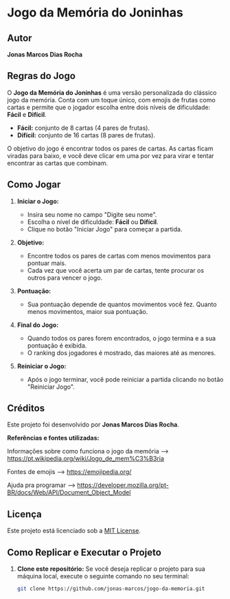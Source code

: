 # Jogo da Memória do Joninhas

## Autor
**Jonas Marcos Dias Rocha**

## Regras do Jogo
O **Jogo da Memória do Joninhas** é uma versão personalizada do clássico jogo da memória. Conta com um toque único, com emojis de frutas como cartas e permite que o jogador escolha entre dois níveis de dificuldade: **Fácil** e **Difícil**.

- **Fácil:** conjunto de 8 cartas (4 pares de frutas).
- **Difícil:** conjunto de 16 cartas (8 pares de frutas).

O objetivo do jogo é encontrar todos os pares de cartas. As cartas ficam viradas para baixo, e você deve clicar em uma por vez para virar e tentar encontrar as cartas que combinam.

## Como Jogar

1. **Iniciar o Jogo:**
   - Insira seu nome no campo "Digite seu nome".
   - Escolha o nível de dificuldade: **Fácil** ou **Difícil**.
   - Clique no botão "Iniciar Jogo" para começar a partida.

2. **Objetivo:**
   - Encontre todos os pares de cartas com menos movimentos para pontuar mais.
   - Cada vez que você acerta um par de cartas, tente procurar os outros para vencer o jogo.

3. **Pontuação:**
   - Sua pontuação depende de quantos movimentos você fez. Quanto menos movimentos, maior sua pontuação.

4. **Final do Jogo:**
   - Quando todos os pares forem encontrados, o jogo termina e a sua pontuação é exibida.
   - O ranking dos jogadores é mostrado, das maiores até as menores.

5. **Reiniciar o Jogo:**
   - Após o jogo terminar, você pode reiniciar a partida clicando no botão "Reiniciar Jogo".

## Créditos
Este projeto foi desenvolvido por **Jonas Marcos Dias Rocha**.

**Referências e fontes utilizadas:**

Informações sobre como funciona o jogo da memória --> https://pt.wikipedia.org/wiki/Jogo_de_mem%C3%B3ria

Fontes de emojis --> https://emojipedia.org/

Ajuda pra programar --> https://developer.mozilla.org/pt-BR/docs/Web/API/Document_Object_Model

## Licença

Este projeto está licenciado sob a [MIT License](LICENSE).


## Como Replicar e Executar o Projeto

1. **Clone este repositório:**
   Se você deseja replicar o projeto para sua máquina local, execute o seguinte comando no seu terminal:

   ```bash
   git clone https://github.com/jonas-marcos/jogo-da-memoria.git
